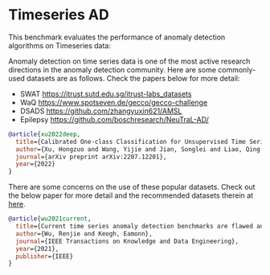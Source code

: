 # Timeseries AD
This benchmark evaluates the performance of anomaly detection algorithms on Timeseries data:


Anomaly detection on time series data is one of the most active research directions in the anomaly detection community.
Here are some commonly-used datasets are as follows. Check the papers below for more detail:
 

- SWAT     https://itrust.sutd.edu.sg/itrust-labs_datasets  
- WaQ      https://www.spotseven.de/gecco/gecco-challenge  
- DSADS    https://github.com/zhangyuxin621/AMSL  
- Epilepsy https://github.com/boschresearch/NeuTraL-AD/  

```bibtex
@article{xu2022deep,
  title={Calibrated One-class Classification for Unsupervised Time Series Anomaly Detection},
  author={Xu, Hongzuo and Wang, Yijie and Jian, Songlei and Liao, Qing and Wang, Yongjun and Pang, Guansong},
  journal={arXiv preprint arXiv:2207.12201},
  year={2022}
}
```

There are some concerns on the use of these popular datasets. Check out the below paper for more detail and the recommended datasets therein at [here](https://compete.hexagon-ml.com/practice/competition/39/).
```bibtex
@article{wu2021current,
  title={Current time series anomaly detection benchmarks are flawed and are creating the illusion of progress},
  author={Wu, Renjie and Keogh, Eamonn},
  journal={IEEE Transactions on Knowledge and Data Engineering},
  year={2021},
  publisher={IEEE}
}
```
